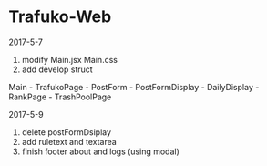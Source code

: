 # Trafuko-Web

2017-5-7 
1. modify Main.jsx Main.css
2. add develop struct 

Main
	- TrafukoPage
		- PostForm
		- PostFormDisplay
		- DailyDisplay
	- RankPage
	- TrashPoolPage

2017-5-9
1. delete postFormDsiplay
2. add ruletext and textarea
3. finish footer about and logs (using modal)



